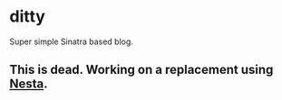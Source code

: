 ditty
=====

Super simple Sinatra based blog.

## This is dead. Working on a replacement using [Nesta](http://nestacms.org).

